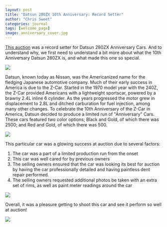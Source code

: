 ```yaml
---
layout: post
title: "Datsun 280ZX 10th Anniversary: Record Setter"
author: "Chris Sweet"
categories: journal
tags: [welcome_page]
image: anniversary_cover.jpg
---
```


[This auction](https://bringatrailer.com/listing/1980-datsun-280zx-40/) was a record setter for Datsun 280ZX Anniversary Cars. And to understand why, we first need to understand a bit more about what the 10th Anniversary Datsun 280ZX is, and what made this one so special.

<img src="https://github.com/ChrisSweetsPhotography/ChrisSweetsPhotography.github.io/tree/gh-pages/assets/img/anniversary_headon.jpg">

Datsun, known today as Nissan, was the Americanized name for the fledging Japanese automotive company. Much of their early success in America is due to the Z-Car. Started in the 1970 model year with the 240Z, the Z-Car provided Americans with a lightweight sportscar, powered by a brawny 2.4L inline 6 cylinder. As the years progressed the motor grew in displacement to 2.8L and ditched carburation for fuel injection, among many other changes. To celebrate the 10th Anniversary of the Z-Car in America, Datsun decided to produce a limited run of "Anniversary" Cars. These cars featured two color options; Black and Gold, of which there was 2500; and Red and Gold, of which there was 500.

<img src="https://github.com/ChrisSweetsPhotography/ChrisSweetsPhotography.github.io/tree/gh-pages/assets/img/anniversary_motor.jpg">

This particular car was a glowing success at auction due to several factors:

1. The car was a part of a limited production run from the onset
2. This car was well cared for by previous owners
3. The selling owners ensured that the car was looking its best for auction by having the car professionally detailed and having paintless dent repair performed.
4. The selling owners requested additional photos be taken with an extra set of rims, as well as paint meter readings around the car

<img src="https://github.com/ChrisSweetsPhotography/ChrisSweetsPhotography.github.io/tree/gh-pages/assets/img/anniversary_interior.jpg">

Overall, it was a pleasure getting to shoot this car and see it perform so well at auction!

<img src="https://github.com/ChrisSweetsPhotography/ChrisSweetsPhotography.github.io/tree/gh-pages/assets/img/anniversary_cover2.jpg">
